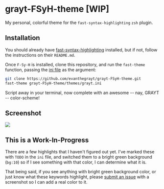 # grayt-FSyH-theme [WIP]
My personal, colorful theme for the `fast-syntax-highlighting` `zsh` plugin.

## Installation
You should already have
[fast-syntax-highlighting](https://github.com/zdharma/fast-syntax-highlighting)
installed, but if not, follow the instructions on their `README.md`.

Once `F-Sy-H` is installed, clone this repository, and run the
`fast-theme` function, passing the [ini file](themes/grayt.ini) as the
argument:
```sh
git clone https://github.com/evanthegrayt/grayt-FSyH-theme.git
fast-theme grayt-FSyH-theme/themes/grayt.ini
```
Script away in your terminal, now complete with an awesome -- nay, GRAYT --
color-scheme!

## Screenshot
![](https://user-images.githubusercontent.com/12698076/69294096-82930e00-0bd0-11ea-80ee-ed6725d801cf.jpg)

## This is a Work-In-Progress
There are a few highlights that I haven't figured out yet. I've marked these
with `TODO` in the `ini` file, and switched them to a bright green background
(`bg:10`) so if I see something with that color, I can determine what it is.

That being said, if you see anything with bright green background color, or just
know what these keywords highlight, please [submit an
issue](https://github.com/evanthegrayt/grayt-FSyH-theme/issues/new) with a
screenshot so I can add a real color to it.

